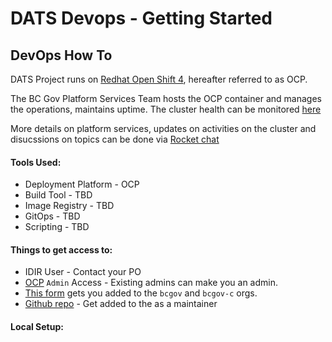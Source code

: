 # DATS Devops - Getting Started

## DevOps How To

DATS Project runs on [Redhat Open Shift 4](https://www.redhat.com/en/technologies/cloud-computing/openshift), hereafter referred to as OCP.

The BC Gov Platform Services Team hosts the OCP container and manages the operations, maintains uptime. The cluster health can be monitored [here](https://status.developer.gov.bc.ca/)

More details on platform services, updates on activities on the cluster and disucssions on topics can be done via [Rocket chat](https://chat.developer.gov.bc.ca/home)

#### Tools Used:

- Deployment Platform - OCP
- Build Tool - TBD
- Image Registry - TBD
- GitOps - TBD
- Scripting - TBD

#### Things to get access to:

- IDIR User - Contact your PO
- [OCP](https://console.apps.silver.devops.gov.bc.ca/k8s/cluster/projects) `Admin` Access - Existing admins can make you an admin.
- [This form](https://just-ask.developer.gov.bc.ca/) gets you added to the `bcgov` and `bcgov-c` orgs.
- [Github repo](https://github.com/bcgov/citz-grs-dats.git) - Get added to the as a maintainer

#### Local Setup:

